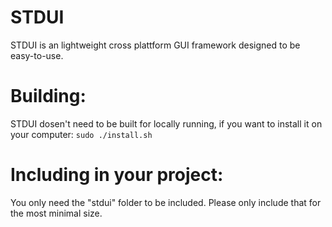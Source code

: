 # STDUI

STDUI is an lightweight cross plattform GUI framework designed to be easy-to-use.


# Building:
STDUI dosen't need to be built for locally running, if you want to install it on your computer:
```sudo ./install.sh```

# Including in your project:
You only need the "stdui" folder to be included. Please only include that for the most minimal size. 
